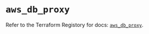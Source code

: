 # `aws_db_proxy`

Refer to the Terraform Registory for docs: [`aws_db_proxy`](https://registry.terraform.io/providers/hashicorp/aws/4.66.1/docs/resources/db_proxy).
